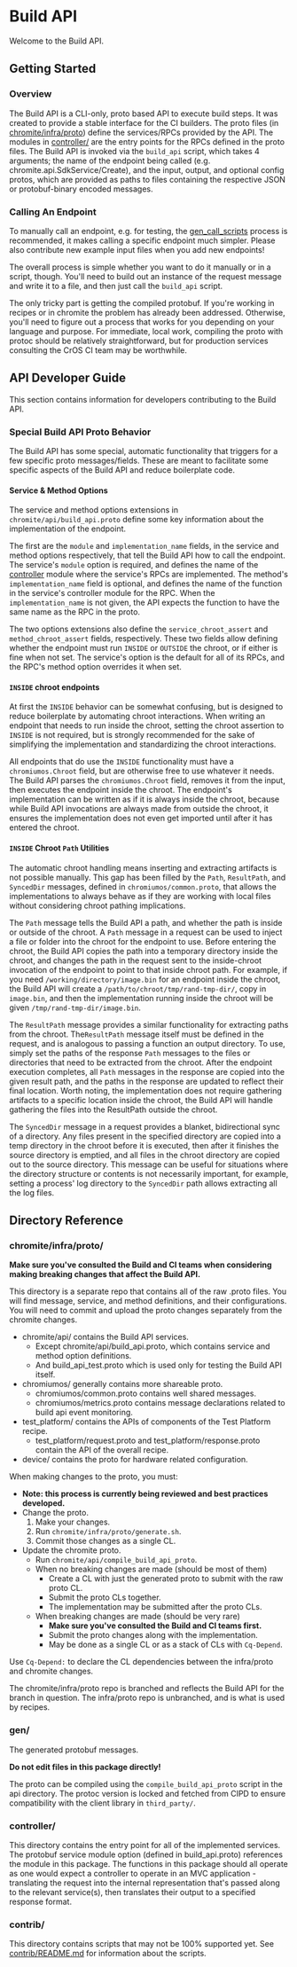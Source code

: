 # Build API

Welcome to the Build API.

## Getting Started

### Overview

The Build API is a CLI-only, proto based API to execute build steps. It was
created to provide a stable interface for the CI builders. The proto files (in
[chromite/infra/proto](#chromite/infra/proto/)) define the services/RPCs
provided by the API. The modules in [controller/](./controller/) are the entry
points for the RPCs defined in the proto files. The Build API is invoked via the
`build_api` script, which takes 4 arguments; the name of the endpoint being
called (e.g. chromite.api.SdkService/Create), and the input, output, and
optional config protos, which are provided as paths to files containing the
respective JSON or protobuf-binary encoded messages.

### Calling An Endpoint

To manually call an endpoint, e.g. for testing, the
[gen_call_scripts](./contrib/README.md#gen_call_scripts_call_templates_and-call_scripts)
process is recommended, it makes calling a specific endpoint much simpler.
Please also contribute new example input files when you add new endpoints!

The overall process is simple whether you want to do it manually or in a script,
though. You'll need to build out an instance of the request message and write it
to a file, and then just call the `build_api` script.

The only tricky part is getting the compiled protobuf. If you're working in
recipes or in chromite the problem has already been addressed. Otherwise, you'll
need to figure out a process that works for you depending on your language and
purpose. For immediate, local work, compiling the proto with protoc should be
relatively straightforward, but for production services consulting the CrOS CI
team may be worthwhile.

## API Developer Guide

This section contains information for developers contributing to the Build API.

### Special Build API Proto Behavior

The Build API has some special, automatic functionality that triggers for a few
specific proto messages/fields. These are meant to facilitate some specific
aspects of the Build API and reduce boilerplate code.

#### Service & Method Options

The service and method options extensions in `chromite/api/build_api.proto`
define some key information about the implementation of the endpoint.

The first are the `module` and `implementation_name` fields, in the service and
method options respectively, that tell the Build API how to call the endpoint.
The service's `module` option is required, and defines the name of the
[controller](#controller) module where the service's RPCs are implemented. The
method's `implementation_name` field is optional, and defines the name of the
function in the service's controller module for the RPC. When the
`implementation_name` is not given, the API expects the function to have the
same name as the RPC in the proto.

The two options extensions also define the `service_chroot_assert` and
`method_chroot_assert` fields, respectively. These two fields allow defining
whether the endpoint must run `INSIDE` or `OUTSIDE` the chroot, or if either is
fine when not set. The service's option is the default for all of its RPCs, and
the RPC's method option overrides it when set.

#### `INSIDE` chroot endpoints

At first the `INSIDE` behavior can be somewhat confusing, but is designed to
reduce boilerplate by automating chroot interactions. When writing an endpoint
that needs to run inside the chroot, setting the chroot assertion to `INSIDE` is
not required, but is strongly recommended for the sake of simplifying the
implementation and standardizing the chroot interactions.

All endpoints that do use the `INSIDE` functionality must have a
`chromiumos.Chroot` field, but are otherwise free to use whatever it needs. The
Build API parses the `chromiumos.Chroot` field, removes it from the input, then
executes the endpoint inside the chroot. The endpoint's implementation can be
written as if it is always inside the chroot, because while Build API
invocations are always made from outside the chroot, it ensures the
implementation does not even get imported until after it has entered the chroot.

#### `INSIDE` Chroot `Path` Utilities

The automatic chroot handling means inserting and extracting artifacts is not
possible manually. This gap has been filled by the `Path`, `ResultPath`, and
`SyncedDir` messages, defined in `chromiumos/common.proto`, that allows the
implementations to always behave as if they are working with local files without
considering chroot pathing implications.

The `Path` message tells the Build API a path, and whether the path is inside or
outside of the chroot. A `Path` message in a request can be used to inject a
file or folder into the chroot for the endpoint to use. Before entering the
chroot, the Build API copies the path into a temporary directory inside the
chroot, and changes the path in the request sent to the inside-chroot invocation
of the endpoint to point to that inside chroot path. For example, if you need
`/working/directory/image.bin` for an endpoint inside the chroot, the Build API
will create a `/path/to/chroot/tmp/rand-tmp-dir/`, copy in `image.bin`, and then
the implementation running inside the chroot will be given
`/tmp/rand-tmp-dir/image.bin`.

The `ResultPath` message provides a similar functionality for extracting paths
from the chroot. The`ResultPath` message itself must be defined in the request,
and is analogous to passing a function an output directory. To use, simply set
the paths of the response `Path` messages to the files or directories that need
to be extracted from the chroot. After the endpoint execution completes, all
`Path` messages in the response are copied into the given result path, and the
paths in the response are updated to reflect their final location. Worth noting,
the implementation does not require gathering artifacts to a specific location
inside the chroot, the Build API will handle gathering the files into the
ResultPath outside the chroot.

The `SyncedDir` message in a request provides a blanket, bidirectional sync of a
directory. Any files present in the specified directory are copied into a temp
directory in the chroot before it is executed, then after it finishes the source
directory is emptied, and all files in the chroot directory are copied out to
the source directory. This message can be useful for situations where the
directory structure or contents is not necessarily important, for example,
setting a process' log directory to the `SyncedDir` path allows extracting all
the log files.

## Directory Reference

### chromite/infra/proto/

**Make sure you've consulted the Build and CI teams when considering making
breaking changes that affect the Build API.**

This directory is a separate repo that contains all of the raw .proto files. You
will find message, service, and method definitions, and their configurations.
You will need to commit and upload the proto changes separately from the
chromite changes.

*   chromite/api/ contains the Build API services.
    *   Except chromite/api/build_api.proto, which contains service and method
        option definitions.
    *   And build_api_test.proto which is used only for testing the Build API
        itself.
*   chromiumos/ generally contains more shareable proto.
    *   chromiumos/common.proto contains well shared messages.
    *   chromiumos/metrics.proto contains message declarations related to build
        api event monitoring.
*   test_platform/ contains the APIs of components of the Test Platform recipe.
    *   test_platform/request.proto and test_platform/response.proto contain the
        API of the overall recipe.
*   device/ contains the proto for hardware related configuration.

When making changes to the proto, you must:

*   **Note: this process is currently being reviewed and best practices
    developed.**
*   Change the proto.
    1.  Make your changes.
    1.  Run `chromite/infra/proto/generate.sh`.
    1.  Commit those changes as a single CL.
*   Update the chromite proto.
    *   Run `chromite/api/compile_build_api_proto`.
    *   When no breaking changes are made (should be most of them)
        *   Create a CL with just the generated proto to submit with the raw
            proto CL.
        *   Submit the proto CLs together.
        *   The implementation may be submitted after the proto CLs.
    *   When breaking changes are made (should be very rare)
        *   **Make sure you've consulted the Build and CI teams first.**
        *   Submit the proto changes along with the implementation.
        *   May be done as a single CL or as a stack of CLs with `Cq-Depend`.

Use `Cq-Depend:` to declare the CL dependencies between the infra/proto and
chromite changes.

The chromite/infra/proto repo is branched and reflects the Build API for the
branch in question. The infra/proto repo is unbranched, and is what is used by
recipes.

### gen/

The generated protobuf messages.

**Do not edit files in this package directly!**

The proto can be compiled using the `compile_build_api_proto` script in the api
directory. The protoc version is locked and fetched from CIPD to ensure
compatibility with the client library in `third_party/`.

### controller/

This directory contains the entry point for all of the implemented services. The
protobuf service module option (defined in build_api.proto) references the
module in this package. The functions in this package should all operate as one
would expect a controller to operate in an MVC application - translating the
request into the internal representation that's passed along to the relevant
service(s), then translates their output to a specified response format.

### contrib/

This directory contains scripts that may not be 100% supported yet. See
[contrib/README.md](./contrib/README.md) for information about the scripts.
